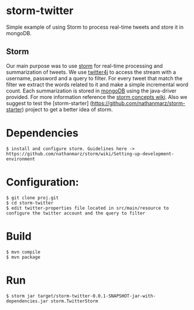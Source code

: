 storm-twitter
=============

Simple example of using Storm to process real-time tweets and store it in mongoDB.

##  Storm

Our main purpose was to use [storm](http://storm-project.net/) for real-time processing and summarization of tweets.
We use [twitter4j](http://twitter4j.org/en/index.html) to access the stream with a username, password and a query to filter.
For every tweet that match the filter we extract the words related to it and make a simple incremental word count.
Each summarization is stored in [mongoDB](http://www.mongodb.org/) using the java-driver provided.
For more information reference the [storm concepts wiki](https://github.com/nathanmarz/storm/wiki/Concepts). Also we suggest to test the 
[storm-starter] (https://github.com/nathanmarz/storm-starter) project to get a better idea of storm.


# Dependencies
    $ install and configure storm. Guidelines here -> https://github.com/nathanmarz/storm/wiki/Setting-up-development-environment
 
# Configuration:
    $ git clone proj.git
    $ cd storm-twitter
    $ edit twitter-properties file located in src/main/resource to configure the twitter account and the query to filter

# Build

    $ mvn compile
    $ mvn package

# Run

    $ storm jar target/storm-twitter-0.0.1-SNAPSHOT-jar-with-dependencies.jar storm.TwitterStorm

 
